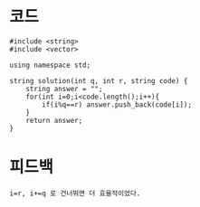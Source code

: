 # 코드

    #include <string>
    #include <vector>

    using namespace std;

    string solution(int q, int r, string code) {
        string answer = "";
        for(int i=0;i<code.length();i++){
            if(i%q==r) answer.push_back(code[i]);
        }
        return answer;
    }

# 피드백

    i=r, i+=q 로 건너뛰면 더 효율적이었다.